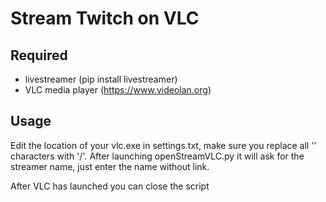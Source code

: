 # Stream Twitch on VLC

## Required
- livestreamer (pip install livestreamer)
- VLC media player (https://www.videolan.org)

## Usage
Edit the location of your vlc.exe in settings.txt, make sure you replace all '\' characters with '/'.
After launching openStreamVLC.py it will ask for the streamer name, just enter the name without link.

After VLC has launched you can close the script